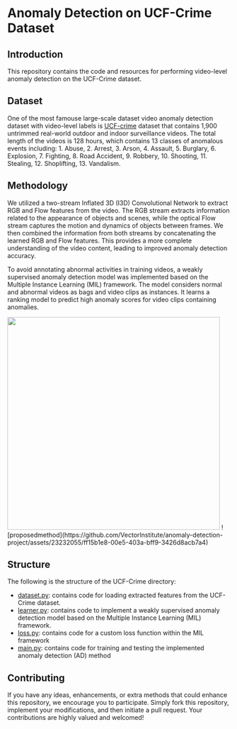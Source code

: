 # Anomaly Detection on UCF-Crime Dataset

## Introduction
This repository contains the code and resources for performing video-level anomaly detection on the UCF-Crime dataset. 

## Dataset
One of the most famouse large-scale dataset video anomaly detection dataset with video-level labels is [UCF-crime](https://www.crcv.ucf.edu/projects/real-world/) dataset that contains 1,900 untrimmed real-world outdoor and indoor surveillance videos. The total length of the videos is 128 hours, which contains 13 classes of anomalous events including: 1. Abuse, 2. Arrest, 3. Arson, 4. Assault, 5. Burglary, 6. Explosion, 7. Fighting, 8. Road Accident, 9. Robbery, 10. Shooting, 11. Stealing, 12. Shoplifting, 13. Vandalism.

## Methodology
We utilized a two-stream Inflated 3D (I3D) Convolutional Network to extract RGB and Flow features from the video. The RGB stream extracts information related to the appearance of objects and scenes, while the optical Flow stream captures the motion and dynamics of objects between frames. We then combined
the information from both streams by concatenating the learned RGB and Flow features. This provides a more complete understanding of the video content, leading to improved anomaly detection accuracy.

To avoid annotating abnormal activities in training videos, a weakly supervised anomaly detection
model was implemented based on the Multiple Instance Learning (MIL) framework. The
model considers normal and abnormal videos as bags and video clips as instances. It learns a
ranking model to predict high anomaly scores for video clips containing anomalies.

<img src="https://github.com/VectorInstitute/anomaly-detection-project/assets/23232055/ff15b1e8-00e5-403a-bff9-3426d8acb7a4" width="480">
![proposedmethod](https://github.com/VectorInstitute/anomaly-detection-project/assets/23232055/ff15b1e8-00e5-403a-bff9-3426d8acb7a4)

## Structure
The following is the structure of the UCF-Crime directory:

* [dataset.py](./UCF-Crime/dataset.py): contains code for loading extracted features from the UCF-Crime dataset.
* [learner.py](./UCF-Crime/learner.py): contains code to implement a weakly supervised anomaly detection model based on the Multiple Instance Learning (MIL) framework.
* [loss.py](./UCF-Crime/loss.py): contains code for a custom loss function within the MIL framework
* [main.py](./UCF-Crime/main.py): contains code for training and testing the implemented anomaly detection (AD) method
<!-- * [UCF-Crime_demo.ipynb](./UCSDPedestraian/UCSDPedestrain_demo.ipynb): a notebook to experiment with MIL algorithm -->



## Contributing
If you have any ideas, enhancements, or extra methods that could enhance this repository, we encourage you to participate. Simply fork this repository, implement your modifications, and then initiate a pull request. Your contributions are highly valued and welcomed!